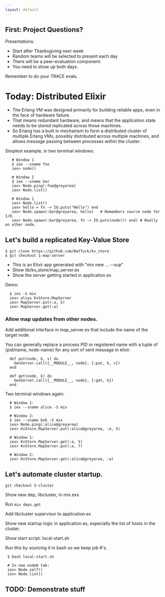 ```yaml
---
layout: default
---
```


## First: Project Questions?

Presentations:

 - Start after Thanksgiving next week
 - Random teams will be selected to present each day
 - There will be a peer-evaluation component.
 - You need to show up both days.

Remember to do your TRACE evals. 

# Today: Distributed Elixir

 - The Erlang VM was designed primarily for building reliable apps, even in the
   face of hardware failure.
 - That means redundant hardware, and means that the application state needs to
   be stored replicated across those machines.
 - So Erlang has a built in mechanism to form a distributed cluster of multiple
   Erlang VMs, possibly distributed across multiple machines, and allows message
   passing between processes within the cluster.

Simplest example, in two terminal windows:

```
   # Window 1
   $ iex --sname foo
   iex> node()
   
   # Window 2
   $ iex --sname bar
   iex> Node.ping(:foo@greyarea)
   iex> Node.list()
   
   # Window 1
   iex> Node.list()
   iex> hello = fn -> IO.puts("Hello") end
   iex> Node.spawn(:bar@greyarea, hello)   # Remembers source node for I/O.
   iex> Node.spawn(:bar@greyarea, fn -> IO.puts(node()) end) # Really on other node.
```

## Let's build a replicated Key-Value Store

```
$ git clone https://github.com/NatTuck/kv_store
$ git checkout 1-map-server
```

 * This is an Elixir app generated with "mix new ... --sup"
 * Show lib/kv\_store/map\_server.ex
 * Show the server getting started in applicaiton.ex

Demo:

```
  $ iex -S mix
  iex> alias KvStore.MapServer
  iex> MapServer.put(:a, 5)
  iex> MapServer.get(:a)
```

### Allow map updates from other nodes.

Add additional interface in map\_server.ex that include
the name of the target node.

You can generally replace a process PID or registered name with a tuple of
{pid/name, node-name} for any sort of sent message in elixir.

```
  def put(node, k, v) do
    GenServer.call({__MODULE__, node}, {:put, k, v})
  end

  def get(node, k) do
    GenServer.call({__MODULE__, node}, {:get, k})
  end
```

Two terminal windows again:

```
  # Window 1:
  $ iex --sname alice -S mix
  
  # Window 2:
  $ iex --sname bob -S mix
  iex> Node.ping(:alice@greyarea)
  iex> KvStore.MapServer.put(:alice@greyarea, :a, 5)
  
  # Window 1:
  iex> KvStore.MapServer.get(:a, 5)
  iex> KvStore.MapServer.put(:a, 7)
  
  # Window 2:
  iex> KvStore.MapServer.get(:alice@greyarea, :a)
```

## Let's automate cluster startup.

```
git checkout 3-cluster
```

Show new dep, libcluster, in mix.exs

Run ```mix deps.get```

Add libcluster supervisor to application.ex

Show new startup logic in application.ex, especially the list
of hosts in the cluster.

Show start script: local-start.sh

Run this by sourcing it in bash so we keep job #'s.

```
 $ bash local-start.sh
 
 # In new node0 tab:
 iex> Node.self()
 iex> Node.list()
```

## TODO: Demonstrate stuff




